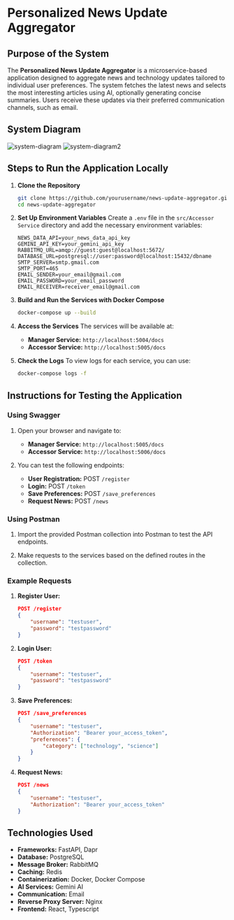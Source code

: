 # Personalized News Update Aggregator

## Purpose of the System
The **Personalized News Update Aggregator** is a microservice-based application designed to aggregate news and technology updates tailored to individual user preferences. The system fetches the latest news and selects the most interesting articles using AI, optionally generating concise summaries. Users receive these updates via their preferred communication channels, such as email.

## System Diagram
![system-diagram](https://github.com/user-attachments/assets/3c293f18-0aad-4001-b788-937d9b38420a)
![system-diagram2](https://github.com/user-attachments/assets/1357ed7d-98fd-4546-8f7a-56508afc540a)

## Steps to Run the Application Locally

1. **Clone the Repository**
   ```bash
   git clone https://github.com/yourusername/news-update-aggregator.git
   cd news-update-aggregator
   ```

2. **Set Up Environment Variables**
   Create a `.env` file in the `src/Accessor Service` directory and add the necessary environment variables:
   ```plaintext
   NEWS_DATA_API=your_news_data_api_key
   GEMINI_API_KEY=your_gemini_api_key
   RABBITMQ_URL=amqp://guest:guest@localhost:5672/
   DATABASE_URL=postgresql://user:password@localhost:15432/dbname
   SMTP_SERVER=smtp.gmail.com
   SMTP_PORT=465
   EMAIL_SENDER=your_email@gmail.com
   EMAIL_PASSWORD=your_email_password
   EMAIL_RECEIVER=receiver_email@gmail.com
   ```

3. **Build and Run the Services with Docker Compose**
   ```bash
   docker-compose up --build
   ```

4. **Access the Services**
   The services will be available at:
   - **Manager Service:** `http://localhost:5004/docs`
   - **Accessor Service:** `http://localhost:5005/docs`

5. **Check the Logs**
   To view logs for each service, you can use:
   ```bash
   docker-compose logs -f
   ```

## Instructions for Testing the Application

### Using Swagger
1. Open your browser and navigate to:
   - **Manager Service:** `http://localhost:5005/docs`
   - **Accessor Service:** `http://localhost:5006/docs`

2. You can test the following endpoints:
   - **User Registration:** POST `/register`
   - **Login:** POST `/token`
   - **Save Preferences:** POST `/save_preferences`
   - **Request News:** POST `/news`

### Using Postman
1. Import the provided Postman collection into Postman to test the API endpoints.

2. Make requests to the services based on the defined routes in the collection.

### Example Requests

1. **Register User:**
   ```json
   POST /register
   {
       "username": "testuser",
       "password": "testpassword"
   }
   ```

2. **Login User:**
   ```json
   POST /token
   {
       "username": "testuser",
       "password": "testpassword"
   }
   ```

3. **Save Preferences:**
   ```json
   POST /save_preferences
   {
       "username": "testuser",
       "Authorization": "Bearer your_access_token",
       "preferences": {
           "category": ["technology", "science"]
       }
   }
   ```

4. **Request News:**
   ```json
   POST /news
   {
       "username": "testuser",
       "Authorization": "Bearer your_access_token"
   }
   ```

## Technologies Used
- **Frameworks:** FastAPI, Dapr
- **Database:** PostgreSQL
- **Message Broker:** RabbitMQ
- **Caching:** Redis
- **Containerization:** Docker, Docker Compose
- **AI Services:** Gemini AI
- **Communication:** Email
- **Reverse Proxy Server:** Nginx
- **Frontend:** React, Typescript

